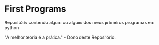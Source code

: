 # First Programs
 Repositório contendo algum ou alguns dos meus primeiros programas em python

"A melhor teoria é a prática." - Dono deste Repositório. 